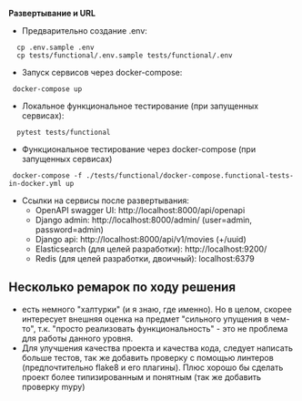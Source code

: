 **Развертывание и URL**
   - Предварительно создание .env:
```shell
  cp .env.sample .env
  cp tests/functional/.env.sample tests/functional/.env
```
   - Запуск сервисов через docker-compose:
```shell
 docker-compose up 
```
   - Локальное функциональное тестирование (при запущенных сервисах):
```shell
  pytest tests/functional
```
   - Функциональное тестирование через docker-compose (при запущенных сервисах)
```shell
 docker-compose -f ./tests/functional/docker-compose.functional-tests-in-docker.yml up 
```

- Ссылки на сервисы после развертывания:
    - OpenAPI swagger UI: http://localhost:8000/api/openapi
    - Django admin: http://localhost:8000/admin/  (user=admin, password=admin)
    - Django api: http://localhost:8000/api/v1/movies  (+/uuid)
    - Elasticsearch (для целей разработки): http://localhost:9200/
    - Redis (для целей разработки, двоичный): localhost:6379 
    
## Несколько ремарок по ходу решения
- есть немного "халтурки" (и я знаю, где именно). Но в целом, скорее
  интересует внешняя оценка на предмет "сильного упущения в чем-то", т.к. "просто 
  реализовать функциональность" - это не проблема для работы данного уровня.
- Для улучшения качества проекта и качества кода, следует написать больше тестов,
  так же добавить проверку с помощью линтеров (предпочтительно flake8 и его плагины).
  Плюс хорошо бы сделать проект более типизированным и понятным (так же добавить проверку mypy)
